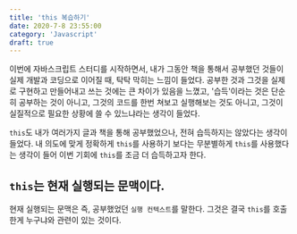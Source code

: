 ```yaml
---
title: 'this 복습하기'
date: 2020-7-8 23:55:00
category: 'Javascript'
draft: true
---
```


이번에 자바스크립트 스터디를 시작하면서, 내가 그동안 책을 통해서 공부했던 것들이
실제 개발과 코딩으로 이어질 때, 탁탁 막히는 느낌이 들었다. 공부한 것과 그것을 실제로
구현하고 만들어내고 쓰는 것에는 큰 차이가 있음을 느꼈고, '습득'이라는 것은
단순히 공부하는 것이 아니고, 그것의 코드를 한번 쳐보고 실행해보는 것도 아니고, 그것이 실질적으로 필요한 상황에 쓸 수 있느냐라는 생각이 들었다.

`this`도 내가 여러가지 글과 책을 통해 공부했었으나, 전혀 습득하지는 않았다는 생각이 들었다. 내 의도에 맞게 정확하게 `this`를 사용하기 보다는 무분별하게 `this`를 사용했다는 생각이 들어 이번 기회에 `this`를 조금 더 습득하고자 한다.

## `this`는 현재 실행되는 문맥이다.

현재 실행되는 문맥은 즉, 공부했었던 `실행 컨텍스트`를 말한다. 그것은 결국 `this`를 호출한게 누구냐와 관련이 있는 것이다.

